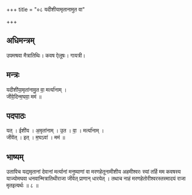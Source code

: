 +++
title = "०८ यदीशीयामृतानामुत वा"

+++
## अधिमन्त्रम्
उपमश्रवा मैत्रातिथिः। कवष ऐलूषः। गायत्री।

## मन्त्रः
यदीशी॑या॒मृता॑नामु॒त वा॒ मर्त्या॑नाम् ।  
जीवे॒दिन्म॒घवा॒ मम॑ ॥

## पदपाठः
यत् । ईशी॑य । अ॒मृता॑नाम् । उ॒त । वा॒ । मर्त्या॑नाम् ।  
जीवे॑त् । इत् । म॒घऽवा॑ । मम॑ ॥

## भाष्यम्
उतापिच यद्यमृतानां देवानां मर्त्यानां मनुष्याणां वा मरणहेतूनामीशीय अहमीश्वरः स्यां तर्हि मम कवषस्य याज्योमघवा धनवान्मित्रातिथीराजा जीवेत् प्राणान् धारयेत् । तथाच नाहं मरणहेतोरीश्वरस्तस्मादयं राजा मृतइत्यर्थः ॥ ८ ॥